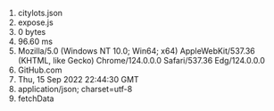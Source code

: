 1. citylots.json
2. expose.js
3. 0 bytes
4. 96.60 ms
5. Mozilla/5.0 (Windows NT 10.0; Win64; x64) AppleWebKit/537.36 (KHTML, like Gecko) Chrome/124.0.0.0 Safari/537.36 Edg/124.0.0.0
6. GitHub.com
7. Thu, 15 Sep 2022 22:44:30 GMT
8. application/json; charset=utf-8
9. fetchData